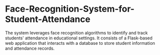 # Face-Recognition-System-for-Student-Attendance
The system leverages face recognition algorithms to identify and track students' attendance in educational settings. It consists of a Flask-based web application that interacts with a database to store student information and attendance records.
